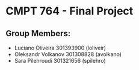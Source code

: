 # CMPT 764 - Final Project

## Group Members:
* Luciano Oliveira 301393900 (loliveir)
* Oleksandr Volkanov 301308828 (avolkano)
* Sara Pilehroudi 301321656 (spilehro)
